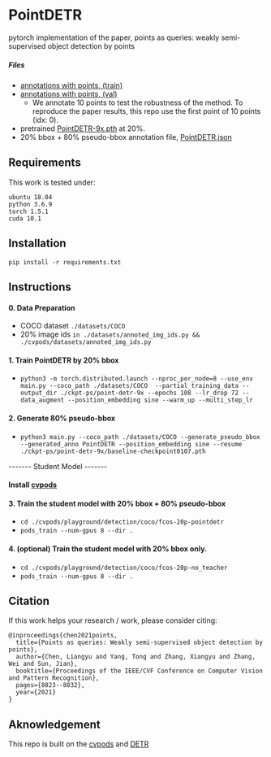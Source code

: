 # PointDETR
pytorch implementation of the paper, points as queries: weakly semi-supervised object detection by points

    
##### Files
* [annotations with points, (train)](https://pan.baidu.com/s/1BMrEmZhZ356UKkfi6u0ylQ?pwd=jj2o)
* [annotations with points, (val)](https://pan.baidu.com/s/1hGBYMbUQu8svcWL_JooXxw?pwd=rcvl)
    * We annotate 10 points to test the robustness of the method. To reproduce the paper results, this repo use the first point of 10 points (idx: 0).
* pretrained [PointDETR-9x.pth](https://pan.baidu.com/s/1xMZVK67Tl57bN5GOaTLSFQ?pwd=bo7k) at 20%.
* 20% bbox + 80% pseudo-bbox annotation file, [PointDETR.json](https://pan.baidu.com/s/1EPXFptsugxLNdaQ3fLylLA?pwd=r5h8)


## Requirements
This work is tested under:
```
ubuntu 18.04
python 3.6.9
torch 1.5.1
cuda 10.1
```

## Installation
```
pip install -r requirements.txt
```
## Instructions

#### 0. Data Preparation
* COCO dataset ```./datasets/COCO``` 
* 20% image ids ```in ./datasets/annoted_img_ids.py && ./cvpods/datasets/annoted_img_ids.py``` 

#### 1. Train PointDETR by 20% bbox
* ```python3 -m torch.distributed.launch --nproc_per_node=8 --use_env main.py --coco_path ./datasets/COCO  --partial_training_data --output_dir ./ckpt-ps/point-detr-9x --epochs 108 --lr_drop 72 --data_augment --position_embedding sine --warm_up --multi_step_lr```

#### 2. Generate 80% pseudo-bbox 
* ```python3 main.py --coco_path ./datasets/COCO --generate_pseudo_bbox --generated_anno PointDETR --position_embedding sine --resume ./ckpt-ps/point-detr-9x/baseline-checkpoint0107.pth```

-------  Student Model -------
#### Install [cvpods](https://github.com/Megvii-BaseDetection/cvpods)

#### 3. Train the student model with 20% bbox + 80% pseudo-bbox
* ```cd ./cvpods/playground/detection/coco/fcos-20p-pointdetr```
* ``` pods_train --num-gpus 8 --dir . ```

#### 4. (optional) Train the student model with 20% bbox only. 
* ```cd ./cvpods/playground/detection/coco/fcos-20p-no_teacher```
* ``` pods_train --num-gpus 8 --dir . ```

## Citation
If this work helps your research / work, please consider citing:
```
@inproceedings{chen2021points,
  title={Points as queries: Weakly semi-supervised object detection by points},
  author={Chen, Liangyu and Yang, Tong and Zhang, Xiangyu and Zhang, Wei and Sun, Jian},
  booktitle={Proceedings of the IEEE/CVF Conference on Computer Vision and Pattern Recognition},
  pages={8823--8832},
  year={2021}
}
```

## Aknowledgement
This repo is built on the [cvpods](https://github.com/Megvii-BaseDetection/cvpods) and [DETR](https://github.com/facebookresearch/detr/)
